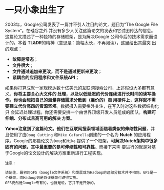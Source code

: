 一只小象出生了
================================================================================
2003年，Google公司发表了一篇并不引人注目的论文，题目为“The Google File System“。在硅谷之外
并没有多少人关注这篇论文的发表和它试图传达的信息。这篇论文描述了一种独特的存储框架，是为解决Google
公司今后的技术需求而设计的。本着 **TL&DR**的精神（意思是：篇幅太长，不再阅读），这里给出其最突
出的观点：
+ **故障是常态**；
+ **文件很大**；
+ **文件通过追加来更改，而不是通过更新来更改**；
+ **紧耦合的应用程序和文件系统API**；

如果你打算成就一家规模达数十亿美元的互联网搜索公司，上述假设大多都有意义。**你将主要关心大文件的
处理，以及以低延迟的代价连续进行长时间的读写操作。你也会想把自己的海量存储需求分散到（廉价的）商
用硬件上，这样就不需要建立代价高昂的资源坚塔**。数据摄入需要格外关注，在写入时对这些数据结构化只
会延迟处理过程。你还需要安排一个由世界顶级开发人员组成的团队，**构建可伸缩、分布式且高可用的解决
方案**。

**Yahoo注意到了这篇论文。他们在互联网搜索领域面临着类似的伸缩性问题**，并且使用了由`Doug Cutting`
和`Mike Cafarella`创建的一个名为 **Nutch** 的应用程序。Google的那篇论文为`Doug`和`Mike`
提供了一个框架，**可解决Nutch架构中很多固有的问题，其中最重要的是可伸缩性和可靠性**。而接下来需
要进行的就是对基于Google的论文设计的解决方案重新进行工程实现。
```
注意：

请记住，最初的GFS（Google文件系统）和发展成为Hadoop的这部分技术并不相同。GFS是一个框架，而Hadoop则是将该框架付讲得实施。
GFS仍然是Google专有的，也就是说，它并不是开源的。
```







